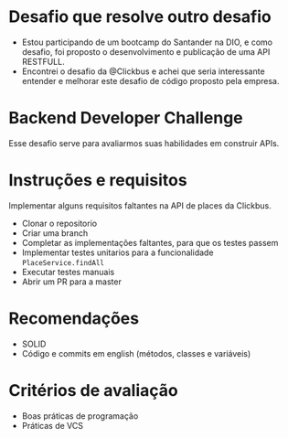 # Desafio que resolve outro desafio
- Estou participando de um bootcamp do Santander na DIO, e como desafio, 
foi proposto o desenvolvimento e publicação de uma API RESTFULL. 
- Encontrei o desafio da @Clickbus e achei que seria interessante
entender e melhorar este desafio de código proposto pela empresa.
 
# Backend Developer Challenge

Esse desafio serve para avaliarmos suas habilidades em construir APIs.

# Instruções e requisitos
Implementar alguns requisitos faltantes na API de places da Clickbus.

- Clonar o repositorio
- Criar uma branch
- Completar as implementações faltantes, para que os testes passem
- Implementar testes unitarios para a funcionalidade `PlaceService.findAll`
- Executar testes manuais
- Abrir um PR para a master

# Recomendações
- SOLID
- Código e commits em english (métodos, classes e variáveis)

# Critérios de avaliação
- Boas práticas de programação
- Práticas de VCS
